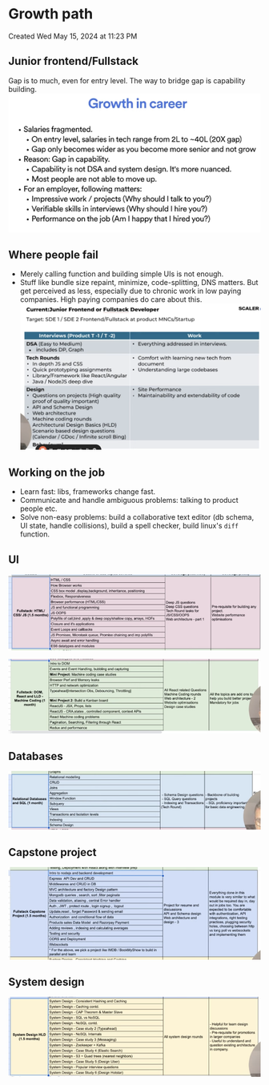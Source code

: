 # Growth path
Created Wed May 15, 2024 at 11:23 PM

## Junior frontend/Fullstack
Gap is to much, even for entry level. The way to bridge gap is capability building.
![](../../../../assets/2-1-Growth-path-UI-fullstack-image-1-1243e6dc.png)


## Where people fail
- Merely calling function and building simple UIs is not enough.
- Stuff like bundle size repaint, minimize, code-splitting, DNS matters. But get perceived as less, especially due to chronic work in low paying companies. High paying companies do care about this.
![](../../../../assets/2-1-Growth-path-UI-fullstack-image-2-1243e6dc.png)


## Working on the job
- Learn fast: libs, frameworks change fast.
- Communicate and handle ambiguous problems: talking to product people etc.
- Solve non-easy problems: build a collaborative text editor (db schema, UI state, handle collisions), build a spell checker, build linux's `diff` function.

## UI
![](../../../../assets/2-1-Growth-path-UI-fullstack-image-3-1243e6dc.png)

![](../../../../assets/2-1-Growth-path-UI-fullstack-image-4-1243e6dc.png)
## Databases
![](../../../../assets/2-1-Growth-path-UI-fullstack-image-5-1243e6dc.png)

## Capstone project
![](../../../../assets/2-1-Growth-path-UI-fullstack-image-6-1243e6dc.png)


## System design
![](../../../../assets/2-1-Growth-path-UI-fullstack-image-7-1243e6dc.png)